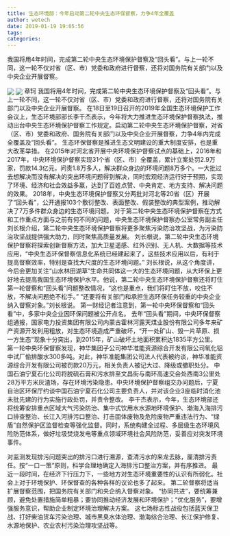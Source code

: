 ```yaml
---
title: 生态环境部：今年启动第二轮中央生态环保督察，力争4年全覆盖
author: wetech
date: 2019-01-19 19:05:56
tags: 
categories: 
---
```

我国将用4年时间，完成第二轮中央生态环境保护督察及“回头看”。与上一轮不同，这一轮不仅对省（区、市）党委和政府进行督察，还将对国务院有关部门以及中央企业开展督察。
<!-- more -->
<img align="center" border="0" src="https://imgcdn.yicai.com/uppics/images/2019/01/48048e26c43459a64c07cd76b297273b.jpg" />
<img align="center" border="0" src="https://imgcdn.yicai.com/uppics/images/2019/01/69103b890115d87536a899f1736032af.jpg" />
章轲
我国将用4年时间，完成第二轮中央生态环境保护督察及“回头看”。与上一轮不同，这一轮不仅对省（区、市）党委和政府进行督察，还将对国务院有关部门以及中央企业开展督察。
在18日至19日召开的2019年全国生态环境保护工作会议上，生态环境部部长李干杰表示，今年将大力推进生态环境保护督察执法，推动出台中央生态环境保护督察工作规定。启动第二轮中央生态环境保护督察，对省（区、市）党委和政府、国务院有关部门以及中央企业开展督察，力争4年内完成全覆盖及“回头看”。
生态环保督察是推进生态文明建设的重大制度安排，也是重大改革举措。
在2015年对河北省开展中央环境保护督察试点的基础上，2016年和2017年，中央环境保护督察实现31个省（区、市）全覆盖，累计立案处罚2.9万家，罚款14.3亿元，问责1.8万多人，解决群众身边的环境问题8万多个。一大批过去想解决而没有解决的突出环境问题得到解决，同时宏观经济运行好于预期，实现了环境、经济和社会效益多赢，达到了百姓点赞、中央肯定、地方支持、解决问题的效果。
2018年，中央生态环境保护督察又分两批对河北等20省（区）开展了“回头看”，公开通报103个敷衍整改、表面整改、假装整改的典型案例，推动解决了7万多件群众身边的生态环境问题。
对于第二轮中央生态环境保护督察在方式和工作重点方面与之前有何不同的问题，中央生态环境保护督察办公室常务副主任刘长根介绍，第二轮中央生态环境保护督察将更多聚焦污染防治攻坚战，为污染防治攻坚战提供强大助力，同时聚焦高质量发展。
刘长根说，第二轮中央生态环境保护督察将探索创新督察方法，加大卫星遥感、红外识别、无人机、大数据等技术应用，“中央生态环保督察信息化系统已经建起来了，这些技术应用以后，有利于提高督察效率，特别是查找大尺度的生态环境问题。”
刘长根说，从这个角度讲，今后会更加关注“山水林田湖草”生命共同体这一大的生态环境问题，从大环保上更好地去提高我国生态环境保护水平。他说，第二轮中央生态环境保护督察还将盯住第一轮督察和“回头看”问题整改情况，“这也是重点，我们将盯住不放，咬住不放，不解决问题绝不松手。”
“还要将有关部门和承担生态环保任务较重的中央企业纳入督察对象。”刘长根说。
第一财经记者注意到，第一轮中央环保督察和“回头看”中，多家中央企业因环保问题被公开点名。
去年“回头看”期间，中央环保督察组通报，国家电力投资集团有限公司内蒙古霍林河露天煤业股份有限公司多年来矿产资源开发利用粗放，对生态环境造成严重破坏，“开一处矿山、毁一片草原、损一方生态”现象十分突出，到2015年，矿山破坏土地面积累积达1835平方公里。
第一轮中央环保督察发现，神华集团子公司神华准能资源综合开发有限公司氧化铝中试厂偷排酸水300多吨。对此，神华准能集团公司法人代表被约谈，神华准能资源综合开发有限公司被罚款20万元，相关负责人被记大过、降级或撤职处分。
中国石油宁夏石化公司将脱硫石膏和污水排至文昌街与南环高速交会处西南3公里处28万平方米灰渣场，存在环境污染隐患。中央环境保护督察组交办问题后，宁夏自治区环保厅约谈中国石油宁夏石化公司主要负责人，并对该企业3座临时消化池未批先建的行为实施行政处罚，并责令整改。
李干杰表示，今年，生态环境部还将统筹安排重点区域大气污染防治、集中式饮用水水源地环境保护、渤海入海排污口排查整治、长江入河排污口整治、打击固体废物及危险废物严重违法行为、“绿盾”自然保护区监督检查等强化监督。同时，系统构建全过程、多层级生态环境风险防范体系，做好垃圾焚烧发电等重点领域环境社会风险防范，妥善应对突发环境事件。
 
 
对监测发现排污问题突出的排污口进行溯源，查清污水的来龙去脉，厘清排污责任。按“一口一策”原则，科学合理地确定入海排污口整治方案，并有序推进。
最近一段时间，在经济下行压力下，一些地方对生态环境重要性的认识有所弱化。社会上对于环境保护、环保督查的各种各样的议论也多了起来。
第二轮督察将适当扩展督察范围，把国务院有关部门和央企纳入督察对象。
“协同共进”，要统筹兼顾，避免处置措施简单粗暴；要协同推动经济发展和环境保护；“优化服务”，要增强服务意识，帮助企业制定环境治理解决方案。
这七场标志性战役包括蓝天保卫战、打好柴油货车污染治理、城市黑臭水体治理、渤海综合治理、长江保护修复、水源地保护、农业农村污染治理攻坚战等。
